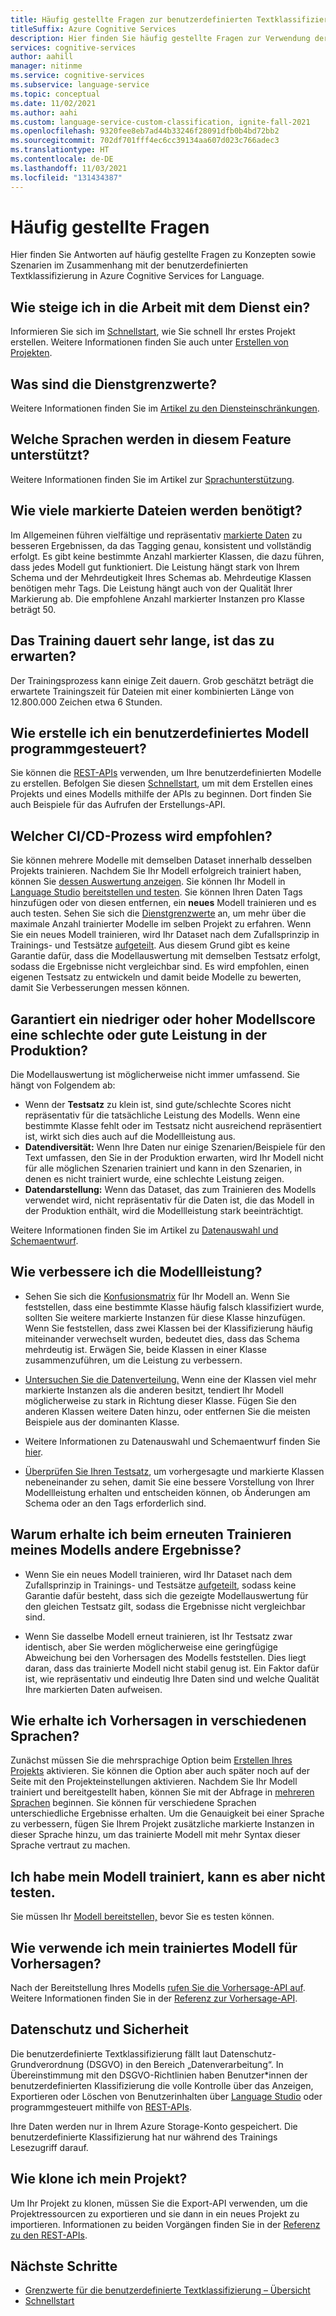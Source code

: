 ```yaml
---
title: Häufig gestellte Fragen zur benutzerdefinierten Textklassifizierung
titleSuffix: Azure Cognitive Services
description: Hier finden Sie häufig gestellte Fragen zur Verwendung der API für die benutzerdefinierte Textklassifizierung.
services: cognitive-services
author: aahill
manager: nitinme
ms.service: cognitive-services
ms.subservice: language-service
ms.topic: conceptual
ms.date: 11/02/2021
ms.author: aahi
ms.custom: language-service-custom-classification, ignite-fall-2021
ms.openlocfilehash: 9320fee8eb7ad44b33246f28091dfb0b4bd72bb2
ms.sourcegitcommit: 702df701fff4ec6cc39134aa607d023c766adec3
ms.translationtype: HT
ms.contentlocale: de-DE
ms.lasthandoff: 11/03/2021
ms.locfileid: "131434387"
---
```

# <a name="frequently-asked-questions"></a>Häufig gestellte Fragen

Hier finden Sie Antworten auf häufig gestellte Fragen zu Konzepten sowie Szenarien im Zusammenhang mit der benutzerdefinierten Textklassifizierung in Azure Cognitive Services for Language.

## <a name="how-do-i-get-started-with-the-service"></a>Wie steige ich in die Arbeit mit dem Dienst ein?

Informieren Sie sich im [Schnellstart](./quickstart.md), wie Sie schnell Ihr erstes Projekt erstellen. Weitere Informationen finden Sie auch unter [Erstellen von Projekten](how-to/create-project.md).

## <a name="what-are-the-service-limits"></a>Was sind die Dienstgrenzwerte?

Weitere Informationen finden Sie im [Artikel zu den Diensteinschränkungen](service-limits.md).

## <a name="which-languages-are-supported-in-this-feature"></a>Welche Sprachen werden in diesem Feature unterstützt?

Weitere Informationen finden Sie im Artikel zur [Sprachunterstützung](./language-support.md).

## <a name="how-many-tagged-files-are-needed"></a>Wie viele markierte Dateien werden benötigt?

Im Allgemeinen führen vielfältige und repräsentativ [markierte Daten](how-to/tag-data.md) zu besseren Ergebnissen, da das Tagging genau, konsistent und vollständig erfolgt. Es gibt keine bestimmte Anzahl markierter Klassen, die dazu führen, dass jedes Modell gut funktioniert. Die Leistung hängt stark von Ihrem Schema und der Mehrdeutigkeit Ihres Schemas ab. Mehrdeutige Klassen benötigen mehr Tags. Die Leistung hängt auch von der Qualität Ihrer Markierung ab. Die empfohlene Anzahl markierter Instanzen pro Klasse beträgt 50. 

## <a name="training-is-taking-a-long-time-is-this-expected"></a>Das Training dauert sehr lange, ist das zu erwarten?

Der Trainingsprozess kann einige Zeit dauern. Grob geschätzt beträgt die erwartete Trainingszeit für Dateien mit einer kombinierten Länge von 12.800.000 Zeichen etwa 6 Stunden.

## <a name="how-do-i-build-my-custom-model-programmatically"></a>Wie erstelle ich ein benutzerdefiniertes Modell programmgesteuert?

Sie können die [REST-APIs](https://aka.ms/ct-authoring-swagger) verwenden, um Ihre benutzerdefinierten Modelle zu erstellen. Befolgen Sie diesen [Schnellstart](quickstart.md?pivots=rest-api), um mit dem Erstellen eines Projekts und eines Modells mithilfe der APIs zu beginnen. Dort finden Sie auch Beispiele für das Aufrufen der Erstellungs-API. 


## <a name="what-is-the-recommended-cicd-process"></a>Welcher CI/CD-Prozess wird empfohlen?

Sie können mehrere Modelle mit demselben Dataset innerhalb desselben Projekts trainieren. Nachdem Sie Ihr Modell erfolgreich trainiert haben, können Sie [dessen Auswertung anzeigen](how-to/view-model-evaluation.md). Sie können Ihr Modell in [Language Studio](https://aka.ms/languageStudio) [bereitstellen und testen](quickstart.md#deploy-your-model). Sie können Ihren Daten Tags hinzufügen oder von diesen entfernen, ein **neues** Modell trainieren und es auch testen. Sehen Sie sich die [Dienstgrenzwerte](service-limits.md) an, um mehr über die maximale Anzahl trainierter Modelle im selben Projekt zu erfahren. Wenn Sie ein neues Modell trainieren, wird Ihr Dataset nach dem Zufallsprinzip in Trainings- und Testsätze [aufgeteilt](how-to/train-model.md#data-splits). Aus diesem Grund gibt es keine Garantie dafür, dass die Modellauswertung mit demselben Testsatz erfolgt, sodass die Ergebnisse nicht vergleichbar sind. Es wird empfohlen, einen eigenen Testsatz zu entwickeln und damit beide Modelle zu bewerten, damit Sie Verbesserungen messen können.

## <a name="does-a-low-or-high-model-score-guarantee-bad-or-good-performance-in-production"></a>Garantiert ein niedriger oder hoher Modellscore eine schlechte oder gute Leistung in der Produktion?

Die Modellauswertung ist möglicherweise nicht immer umfassend. Sie hängt von Folgendem ab: 
* Wenn der **Testsatz** zu klein ist, sind gute/schlechte Scores nicht repräsentativ für die tatsächliche Leistung des Modells. Wenn eine bestimmte Klasse fehlt oder im Testsatz nicht ausreichend repräsentiert ist, wirkt sich dies auch auf die Modellleistung aus.
* **Datendiversität:** Wenn Ihre Daten nur einige Szenarien/Beispiele für den Text umfassen, den Sie in der Produktion erwarten, wird Ihr Modell nicht für alle möglichen Szenarien trainiert und kann in den Szenarien, in denen es nicht trainiert wurde, eine schlechte Leistung zeigen.
* **Datendarstellung:** Wenn das Dataset, das zum Trainieren des Modells verwendet wird, nicht repräsentativ für die Daten ist, die das Modell in der Produktion enthält, wird die Modellleistung stark beeinträchtigt.

Weitere Informationen finden Sie im Artikel zu [Datenauswahl und Schemaentwurf](how-to/design-schema.md).

## <a name="how-do-i-improve-model-performance"></a>Wie verbessere ich die Modellleistung?

* Sehen Sie sich die [Konfusionsmatrix](how-to/view-model-evaluation.md) für Ihr Modell an. Wenn Sie feststellen, dass eine bestimmte Klasse häufig falsch klassifiziert wurde, sollten Sie weitere markierte Instanzen für diese Klasse hinzufügen. Wenn Sie feststellen, dass zwei Klassen bei der Klassifizierung häufig miteinander verwechselt wurden, bedeutet dies, dass das Schema mehrdeutig ist. Erwägen Sie, beide Klassen in einer Klasse zusammenzuführen, um die Leistung zu verbessern.

*  [Untersuchen Sie die Datenverteilung.](how-to/improve-model.md#examine-data-distribution-from-language-studio) Wenn eine der Klassen viel mehr markierte Instanzen als die anderen besitzt, tendiert Ihr Modell möglicherweise zu stark in Richtung dieser Klasse. Fügen Sie den anderen Klassen weitere Daten hinzu, oder entfernen Sie die meisten Beispiele aus der dominanten Klasse. 

* Weitere Informationen zu Datenauswahl und Schemaentwurf finden Sie [hier](how-to/design-schema.md).

* [Überprüfen Sie Ihren Testsatz](how-to/improve-model.md), um vorhergesagte und markierte Klassen nebeneinander zu sehen, damit Sie eine bessere Vorstellung von Ihrer Modellleistung erhalten und entscheiden können, ob Änderungen am Schema oder an den Tags erforderlich sind.

## <a name="when-i-retrain-my-model-i-get-different-results-why-is-this"></a>Warum erhalte ich beim erneuten Trainieren meines Modells andere Ergebnisse?

* Wenn Sie ein neues Modell trainieren, wird Ihr Dataset nach dem Zufallsprinzip in Trainings- und Testsätze [aufgeteilt](how-to/train-model.md#data-splits), sodass keine Garantie dafür besteht, dass sich die gezeigte Modellauswertung für den gleichen Testsatz gilt, sodass die Ergebnisse nicht vergleichbar sind.

* Wenn Sie dasselbe Modell erneut trainieren, ist Ihr Testsatz zwar identisch, aber Sie werden möglicherweise eine geringfügige Abweichung bei den Vorhersagen des Modells feststellen. Dies liegt daran, dass das trainierte Modell nicht stabil genug ist. Ein Faktor dafür ist, wie repräsentativ und eindeutig Ihre Daten sind und welche Qualität Ihre markierten Daten aufweisen. 

## <a name="how-do-i-get-predictions-in-different-languages"></a>Wie erhalte ich Vorhersagen in verschiedenen Sprachen?

Zunächst müssen Sie die mehrsprachige Option beim [Erstellen Ihres Projekts](how-to/create-project.md) aktivieren. Sie können die Option aber auch später noch auf der Seite mit den Projekteinstellungen aktivieren. Nachdem Sie Ihr Modell trainiert und bereitgestellt haben, können Sie mit der Abfrage in [mehreren Sprachen](language-support.md#multiple-language-support) beginnen. Sie können für verschiedene Sprachen unterschiedliche Ergebnisse erhalten. Um die Genauigkeit bei einer Sprache zu verbessern, fügen Sie Ihrem Projekt zusätzliche markierte Instanzen in dieser Sprache hinzu, um das trainierte Modell mit mehr Syntax dieser Sprache vertraut zu machen.

## <a name="i-trained-my-model-but-i-cant-test-it"></a>Ich habe mein Modell trainiert, kann es aber nicht testen.

Sie müssen Ihr [Modell bereitstellen,](quickstart.md#deploy-your-model) bevor Sie es testen können. 

## <a name="how-do-i-use-my-trained-model-to-make-predictions"></a>Wie verwende ich mein trainiertes Modell für Vorhersagen?

Nach der Bereitstellung Ihres Modells [rufen Sie die Vorhersage-API auf](how-to/call-api.md). Weitere Informationen finden Sie in der [Referenz zur Vorhersage-API](https://aka.ms/ct-runtime-swagger).

## <a name="data-privacy-and-security"></a>Datenschutz und Sicherheit

Die benutzerdefinierte Textklassifizierung fällt laut Datenschutz-Grundverordnung (DSGVO) in den Bereich „Datenverarbeitung“. In Übereinstimmung mit den DSGVO-Richtlinien haben Benutzer*innen der benutzerdefinierten Klassifizierung die volle Kontrolle über das Anzeigen, Exportieren oder Löschen von Benutzerinhalten über [Language Studio](https://aka.ms/languageStudio) oder programmgesteuert mithilfe von [REST-APIs](https://aka.ms/ct-authoring-swagger).

Ihre Daten werden nur in Ihrem Azure Storage-Konto gespeichert. Die benutzerdefinierte Klassifizierung hat nur während des Trainings Lesezugriff darauf.

## <a name="how-to-clone-my-project"></a>Wie klone ich mein Projekt?

Um Ihr Projekt zu klonen, müssen Sie die Export-API verwenden, um die Projektressourcen zu exportieren und sie dann in ein neues Projekt zu importieren. Informationen zu beiden Vorgängen finden Sie in der [Referenz zu den REST-APIs](https://aka.ms/ct-authoring-swagger).

## <a name="next-steps"></a>Nächste Schritte

* [Grenzwerte für die benutzerdefinierte Textklassifizierung – Übersicht](overview.md)
* [Schnellstart](quickstart.md)
